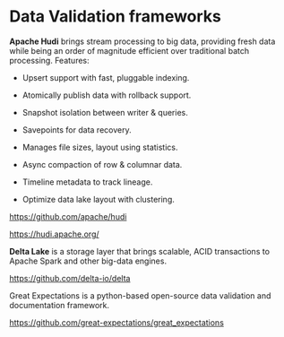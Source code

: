 # Data Validation frameworks

**Apache Hudi** brings stream processing to big data, providing fresh data while being an order of magnitude efficient over traditional batch processing. Features:

- Upsert support with fast, pluggable indexing.

- Atomically publish data with rollback support.

- Snapshot isolation between writer & queries.

- Savepoints for data recovery.

- Manages file sizes, layout using statistics.

- Async compaction of row & columnar data.

- Timeline metadata to track lineage.

- Optimize data lake layout with clustering.

https://github.com/apache/hudi

https://hudi.apache.org/



**Delta Lake** is a storage layer that brings scalable, ACID transactions to Apache Spark and other big-data engines.

https://github.com/delta-io/delta







Great Expectations is a python-based open-source data validation and documentation framework.

https://github.com/great-expectations/great_expectations
